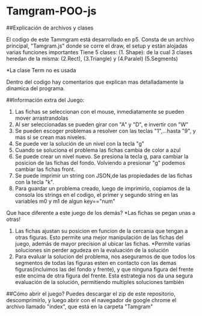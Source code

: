 # Tamgram-POO-js

##Explicación de archivos y clases

El codigo de este Tammgram está desarrollado en p5.
Consta de un archivo principal, "Tamgram.js" donde se corre el draw, el setup y están alojadas varias funciones importantes
Tiene 5 clases:
(1. Shape): de la cual 3 clases heredan de la misma: (2.Rect), (3.Triangle) y (4.Paralel)
(5.Segments)

*La clase Term no es usada

Dentro del codigo hay comentarios que explican mas detalladamente la dinamica del programa.


##Información extra del Juego:

1. Las fichas se seleccionan con el mouse, inmediatamente se pueden mover arrastrandolas
2. Al ser seleccionadas se pueden girar con "A" y "D", e invertir con "W"
3. Se pueden escoger problemas a resolver con las teclas "1",...hasta "9", y mas si se crean mas niveles.
4. Se puede ver la solución de un nivel con la tecla "g"
5. Cuando se soluciona el problema las fichas cambia de color a azul
6. Se puede crear un nivel nuevo. Se presiona la tecla g, para cambiar la posicion de las fichas del fondo. Volviendo a presionar "g" podemos cambiar las fichas front.
7. Se puede imprimir un string con JSON,de las propiedades de las fichas con la tecla "k".
8. Para guardar un problema creado, luego de imprimirlo, copiamos de la consola los strings en el codigo, el primer y segundo string en las variables m0 y m1 de algun key=="num"

Que hace diferente a este juego de los demás?
*Las fichas se pegan unas a otras!
1. Las fichas ajustan su posicion en funcion de la cercania que tengan a otras figuras. Esto permite una mejor manipulación de las fichas del juego, además de mayor precision al ubicar las fichas. 
*Permite varias soluciones sin perder agudeza en la evaluación de la solución
2. Para evaluar la solucion del problema, nos aseguramos de que todos los segmentos de todas las figuras esten en contacto con las demas figuras(incluimos las del fondo y frente), y que ninguna figura del frente este encima de otra figura del frente. Esta estrategia nos da una segura evaluación de la solución, permitiendo multiples soluciones también

##Cómo abrir el juego?
Puedes descargar el zip de este repositorio, descomprimirlo, y luego abrir con el navegador de google chrome el archivo llamado "index", que está en la carpeta "Tamgram"





